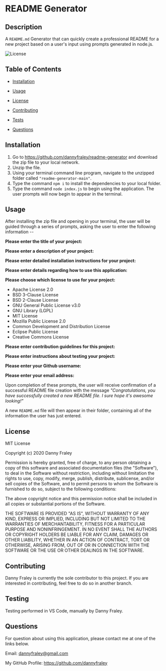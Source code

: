 # README Generator

## Description
A `README.md` Generator that can quickly create a professional README for a new project based on a user's input using prompts generated in node.js.

![License](https://img.shields.io/badge/LICENSE-MIT-red.svg)


## Table of Contents 

* [Installation](#installation)

* [Usage](#usage)

* [License](#license)

* [Contributing](#contributing)

* [Tests](#tests)

* [Questions](#questions)


## Installation
1. Go to https://github.com/dannyfraley/readme-generator and download the zip file to your local network.
2. Unzip the file.
3. Using your terminal command line program, navigate to the unzipped folder called `"readme-generator-main"`.
4. Type the command `npm i` to install the dependencies to your local folder.
5. Type the command `node index.js` to begin using the application. The user prompts will now begin to appear in the terminal.

## Usage
After installing the zip file and opening in your terminal, the user will be guided through a series of prompts, asking the user to enter the following information --

**Please enter the title of your project:**

**Please enter a description of your project:**

**Please enter detailed installation instructions for your project:**

**Please enter details regarding how to use this application:**

**Please choose which license to use for your project:**
* Apache License 2.0
* BSD 3-Clause License
* BSD 2-Clause License
* GNU General Public License v3.0
* GNU Library (LGPL)
* MIT License
* Mozilla Public License 2.0
* Common Development and Distribution License
* Eclipse Public License
* Creative Commons License

**Please enter contribution guidelines for this project:**

**Please enter instructions about testing your project:**

**Please enter your Github username:**

**Please enter your email address:**

Upon completion of these prompts, the user will receive confirmation of a successful README file creation with the message *"Congratulations, you have successfully created a new README file. I sure hope it's awesome looking!"*

A new `README.md` file will then appear in their folder, containing all of the information the user has just entered.

## License
MIT License

Copyright (c) 2020 Danny Fraley

Permission is hereby granted, free of charge, to any person obtaining a copy
of this software and associated documentation files (the "Software"), to deal
in the Software without restriction, including without limitation the rights
to use, copy, modify, merge, publish, distribute, sublicense, and/or sell
copies of the Software, and to permit persons to whom the Software is
furnished to do so, subject to the following conditions:

The above copyright notice and this permission notice shall be included in all
copies or substantial portions of the Software.

THE SOFTWARE IS PROVIDED "AS IS", WITHOUT WARRANTY OF ANY KIND, EXPRESS OR
IMPLIED, INCLUDING BUT NOT LIMITED TO THE WARRANTIES OF MERCHANTABILITY,
FITNESS FOR A PARTICULAR PURPOSE AND NONINFRINGEMENT. IN NO EVENT SHALL THE
AUTHORS OR COPYRIGHT HOLDERS BE LIABLE FOR ANY CLAIM, DAMAGES OR OTHER
LIABILITY, WHETHER IN AN ACTION OF CONTRACT, TORT OR OTHERWISE, ARISING FROM,
OUT OF OR IN CONNECTION WITH THE SOFTWARE OR THE USE OR OTHER DEALINGS IN THE
SOFTWARE.

## Contributing
Danny Fraley is currently the sole contributor to this project. If you are interested in contributing, feel free to do so in another branch.

## Testing
Testing performed in VS Code, manually by Danny Fraley.

## Questions
For question about using this application, please contact me at one of the links below.

Email: dannyfraley@gmail.com 

My GitHub Profile: https://github.com/dannyfraley
